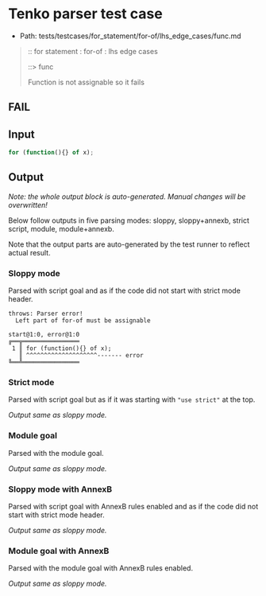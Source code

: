 # Tenko parser test case

- Path: tests/testcases/for_statement/for-of/lhs_edge_cases/func.md

> :: for statement : for-of : lhs edge cases
>
> ::> func
>
> Function is not assignable so it fails

## FAIL

## Input

`````js
for (function(){} of x);
`````

## Output

_Note: the whole output block is auto-generated. Manual changes will be overwritten!_

Below follow outputs in five parsing modes: sloppy, sloppy+annexb, strict script, module, module+annexb.

Note that the output parts are auto-generated by the test runner to reflect actual result.

### Sloppy mode

Parsed with script goal and as if the code did not start with strict mode header.

`````
throws: Parser error!
  Left part of for-of must be assignable

start@1:0, error@1:0
╔══╦════════════════
 1 ║ for (function(){} of x);
   ║ ^^^^^^^^^^^^^^^^^^^^------- error
╚══╩════════════════

`````

### Strict mode

Parsed with script goal but as if it was starting with `"use strict"` at the top.

_Output same as sloppy mode._

### Module goal

Parsed with the module goal.

_Output same as sloppy mode._

### Sloppy mode with AnnexB

Parsed with script goal with AnnexB rules enabled and as if the code did not start with strict mode header.

_Output same as sloppy mode._

### Module goal with AnnexB

Parsed with the module goal with AnnexB rules enabled.

_Output same as sloppy mode._
